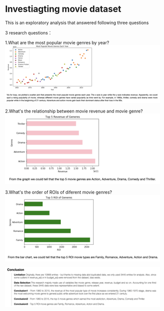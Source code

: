 # Investiagting movie dataset

This is an exploratory analysis that answered following three questions

3 research questions：

1.What are the most popular movie genres by year?
![](p1.png)

2.What's the relationship between movie revenue and movie genre?
![](p2.png)

3.What's the order of ROIs of diferent movie genres?
![](p3.png)


![](p4.png)
